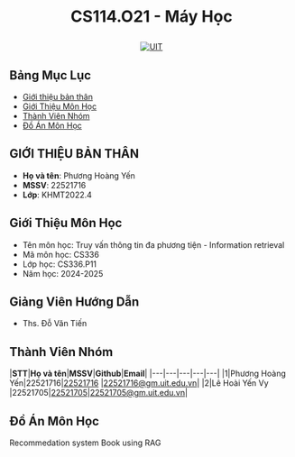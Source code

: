  # <p align="center">CS114.O21 - Máy Học</p>


<p align="center">
  <a href="https://www.uit.edu.vn">
    <img src="https://www.uit.edu.vn/sites/vi/files/banner_uit.png" alt="UIT">
  </a>
</p>



## Bảng Mục Lục
- [Giới thiệu bản thân](#giới-thiệu-bản-thân)
- [Giới Thiệu Môn Học](#giới-thiệu-môn-học)
- [Thành Viên Nhóm](#thành-viên-nhóm)
- [Đồ Án Môn Học](#đồ-án-môn-học)

## GIỚI THIỆU BẢN THÂN
<a name="gioithieubanthan"></a>
* **Họ và tên**: Phương Hoàng Yến
* **MSSV**: 22521716
* **Lớp**: KHMT2022.4
  
## Giới Thiệu Môn Học
- Tên môn học: Truy vấn thông tin đa phương tiện - Information retrieval
- Mã môn học: CS336
- Lớp học: CS336.P11
- Năm học: 2024-2025

## Giảng Viên Hướng Dẫn
- Ths. Đỗ Văn Tiến

## Thành Viên Nhóm
<a name="thanhvien"></a>
|**STT**|**Họ và tên**|**MSSV**|**Github**|**Email**|
|---|---|---|---|---|
|1|Phương Hoàng Yến|22521716|[22521716](https://github.com/Phy54)  |22521716@gm.uit.edu.vn|
|2|Lê Hoài Yến Vy  |22521705|[22521705](https://github.com/vievyyy)|22521705@gm.uit.edu.vn|

## Đồ Án Môn Học
Recommedation system Book using RAG


